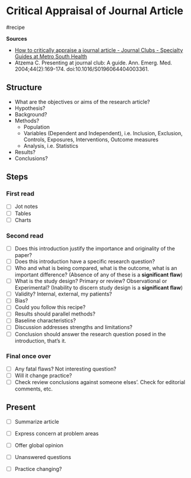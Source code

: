 # Critical Appraisal of Journal Article
#recipe

**Sources** 
* [How to critically appraise a journal article - Journal Clubs - Specialty Guides at Metro South Health](https://msh-qld.libguides.com/journalclub/appraise)
* Atzema C. Presenting at journal club: A guide. Ann. Emerg. Med. 2004;44(2):169-174. doi:10.1016/S0196064404003361.

## Structure
* What are the objectives or aims of the research article?
* Hypothesis?
* Background?
* Methods?
	* Population
	* Variables (Dependent and Independent), i.e. Inclusion, Exclusion, Controls, Exposures, Interventions, Outcome measures
	* Analysis, i.e. Statistics
* Results?
* Conclusions?

## Steps
### First read
- [ ] Jot notes
- [ ] Tables
- [ ] Charts

### Second read
- [ ] Does this introduction justify the importance and originality of the paper?
- [ ] Does this introduction have a specific research question?
- [ ] Who and what is being compared, what is the outcome, what is an important difference? (Absence of any of these is a **significant flaw**)
- [ ] What is the study design? Primary or review? Observational or Experimental? (Inability to discern study design is a **significant flaw**)
- [ ] Validity? Internal, external, my patients?
- [ ] Bias?
- [ ] Could you follow this recipe?
- [ ] Results should parallel methods?
- [ ] Baseline characteristics?
- [ ] Discussion addresses strengths and limitations?
- [ ] Conclusion should answer the research question posed in the introduction, that’s it.

### Final once over
- [ ] Any fatal flaws? Not interesting question?
- [ ] Will it change practice?
- [ ] Check review conclusions against someone elses’. Check for editorial comments, etc.

## Present
- [ ] Summarize article
- [ ] Express concern at problem areas
- [ ] Offer global opinion
- [ ] Unanswered questions
- [ ] Practice changing?

